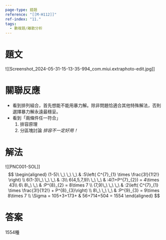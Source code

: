 ```yaml
---
page-type: 錯題
reference: "[[M-H112]]"
ref-index: "11."
tags:
  - 數複題/離散分析
---
```

# 題文
![[Screenshot_2024-05-31-15-13-35-994_com.miui.extraphoto-edit.jpg]]
# 關聯反應
- 看到排列組合，首先想能不能用暴力解。除非問題恰適合其他特殊解法，否則選擇暴力解永遠最穩妥。
- 看到「兩條件任一符合」
	1. 排容原理
	2. 分區塊討論 *排容不一定好用！*
# 解法
![[PNC001-SOL]]
$$
\begin{aligned}
(1-5)\ \_\ \_\ \_\  & :5\left( C^{7}_{1} \times \frac{3!}{1!2!} \right) \\
6(1-3)\_\ \_\ \_\  & :3\\
6(4,5,7,9)\ \_\ \_\  & :4(1+P^{7}_{2}) = 4\times 43\\
6\ 8\_\ \_\  & :P^{8}_{2} = 8\times 7 \\
(7,9)\_\ \_\ \_\ & :2\left( C^{7}_{1} \times \frac{3!}{1!2!} + P^{8}_{3}\right) \\
8\_\ \_\ \_\ & :P^{9}_{3} = 9\times 8\times 7 \\
 \Sigma  = 105+3+173+ & 56+714+504 = 1554
\end{aligned}
$$
# 答案
1554種